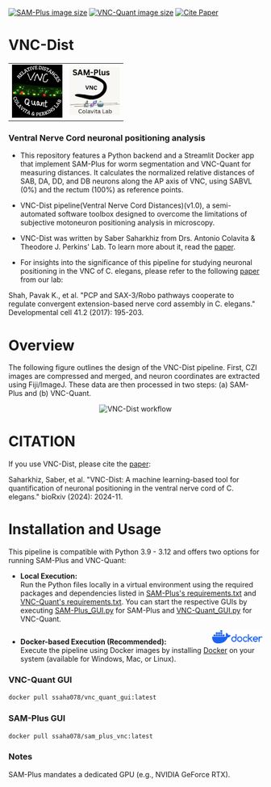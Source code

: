 [![SAM-Plus image size](https://img.shields.io/docker/image-size/ssaha078/sam_plus_vnc/latest.svg?label=SAM-Plus%20image%20size)](https://hub.docker.com/r/ssaha078/sam_plus_vnc)
[![VNC-Quant image size](https://img.shields.io/docker/image-size/ssaha078/vnc_quant_gui/latest.svg?label=VNC-Quant%20image%20size)](https://hub.docker.com/r/ssaha078/vnc_quant_gui)
[![Cite Paper](https://img.shields.io/badge/Cite%20Paper-green)](https://www.biorxiv.org/content/10.1101/2024.11.16.623955v2.abstract)




# VNC-Dist  
<table>
  <tr>
    <td align="right">
      <img src="images/VNC-Quant.png" alt="VNC-Quant logo" width="100"/>
    </td>
    <td align="left">
      <img src="images/SAM-Plus.PNG" alt="SAM-Plus logo" width="100"/>
    </td>
  </tr>
</table>



### Ventral Nerve Cord neuronal positioning analysis      

* This repository features a Python backend and a Streamlit Docker app that implement SAM-Plus for worm segmentation and VNC-Quant for measuring distances. It calculates the normalized relative distances of SAB, DA, DD, and DB neurons along the AP axis of VNC, using SABVL (0%) and the rectum (100%) as reference points.

* VNC-Dist pipeline(Ventral Nerve Cord Distances)(v1.0), a semi-automated software toolbox designed to overcome the limitations of subjective motoneuron positioning analysis in microscopy.

* VNC-Dist was written by Saber Saharkhiz from Drs. Antonio Colavita & Theodore J. Perkins' Lab. To learn more about it, read the [paper](https://www.biorxiv.org/content/10.1101/2024.11.16.623955v2.abstract).
* For insights into the significance of this pipeline for studying neuronal positioning in the VNC of C. elegans, please refer to the following [paper](https://www.cell.com/developmental-cell/fulltext/S1534-5807(17)30210-1) from our lab:

Shah, Pavak K., et al. "PCP and SAX-3/Robo pathways cooperate to regulate convergent extension-based nerve cord assembly in C. elegans." Developmental cell 41.2 (2017): 195-203.


# Overview

The following figure outlines the design of the VNC-Dist pipeline. First, CZI images are compressed and merged, and neuron coordinates are extracted using Fiji/ImageJ. These data are then processed in two steps: (a) SAM-Plus and (b) VNC-Quant.

<p align="center">
  <img src="images/Pipeline Design.png" alt="VNC-Dist workflow" width="800">
</p>


# CITATION
If you use VNC-Dist, please cite the [paper](https://www.biorxiv.org/content/10.1101/2024.11.16.623955v2.abstract):


Saharkhiz, Saber, et al. "VNC-Dist: A machine learning-based tool for quantification of neuronal positioning in the ventral nerve cord of C. elegans." bioRxiv (2024): 2024-11.


# Installation and Usage

This pipeline is compatible with Python 3.9 - 3.12 and offers two options for running SAM-Plus and VNC-Quant:

- **Local Execution:**  
  Run the Python files locally in a virtual environment using the required packages and dependencies listed in [SAM-Plus's requirements.txt](VNC-Dist/SAM-Plus/requirements.txt) and [VNC-Quant's requirements.txt](VNC-Dist/VNC-Quant/requirements.txt). You can start the respective GUIs by executing [SAM-Plus_GUI.py](VNC-Dist/SAM-Plus/SAM-Plus_GUI.py) for SAM-Plus and [VNC-Quant_GUI.py](VNC-Dist/VNC-Quant/VNC-Quant_GUI.py) for VNC-Quant.

<div style="overflow:auto;">
  <div style="float:right; width:100px; margin-left:10px;">
    <img src="images/Docker.png" alt="Docker Logo" width="100"/>
  </div>
  
  - **Docker-based Execution (Recommended):**  
  Execute the pipeline using Docker images by installing [Docker](https://www.docker.com/products/docker-desktop/) on your system (available for Windows, Mac, or Linux).

### VNC-Quant GUI

```bash
docker pull ssaha078/vnc_quant_gui:latest
```

### SAM-Plus GUI

```bash
docker pull ssaha078/sam_plus_vnc:latest
```

### Notes
SAM-Plus mandates a dedicated GPU (e.g., NVIDIA GeForce RTX).



